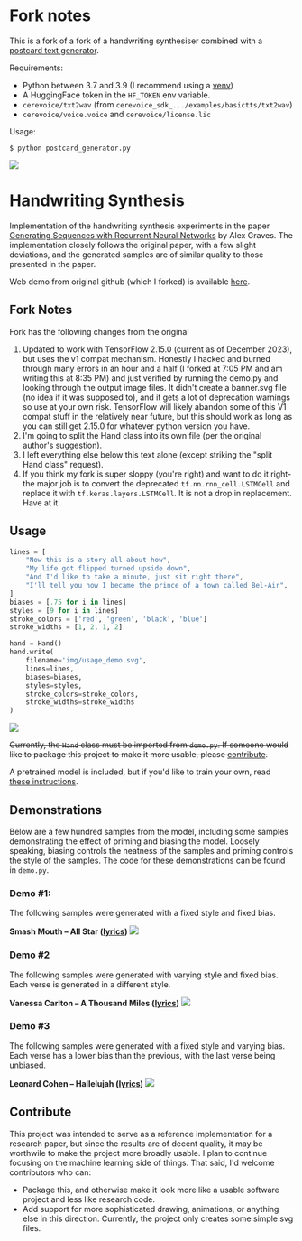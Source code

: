 
# Fork notes

This is a fork of a fork of a handwriting synthesiser combined with a [postcard text generator](https://gitlab.com/scouarn/postcard_generator).

Requirements:

- Python between 3.7 and 3.9 (I recommend using a [venv](https://docs.python.org/3/library/venv.html))
- A HuggingFace token in the `HF_TOKEN` env variable.
- `cerevoice/txt2wav` (from `cerevoice_sdk_.../examples/basictts/txt2wav`)
- `cerevoice/voice.voice` and `cerevoice/license.lic`


Usage:

```shell
$ python postcard_generator.py
```


![](img/banner.svg)
# Handwriting Synthesis
Implementation of the handwriting synthesis experiments in the paper <a href="https://arxiv.org/abs/1308.0850">Generating Sequences with Recurrent Neural Networks</a> by Alex Graves.  The implementation closely follows the original paper, with a few slight deviations, and the generated samples are of similar quality to those presented in the paper.

Web demo from original github (which I forked) is available <a href="https://seanvasquez.com/handwriting-generation/">here</a>.

## Fork Notes
Fork has the following changes from the original
1. Updated to work with TensorFlow 2.15.0 (current as of December 2023), but uses the v1 compat mechanism.  Honestly I hacked and burned through many errors in an hour and a half (I forked at 7:05 PM and am writing this at 8:35 PM) and just verified by running the demo.py and looking through the output image files.  It didn't create a banner.svg file (no idea if it was supposed to), and it gets a lot of deprecation warnings so use at your own risk.  TensorFlow will likely abandon some of this V1 compat stuff in the relatively near future, but this should work as long as you can still get 2.15.0 for whatever python version you have.
2. I'm going to split the Hand class into its own file (per the original author's suggestion).
3. I left everything else below this text alone (except striking the "split Hand class" request).
4. If you think my fork is super sloppy (you're right) and want to do it right- the major job is to convert the deprecated `tf.nn.rnn_cell.LSTMCell` and replace it with `tf.keras.layers.LSTMCell`.  It is not a drop in replacement.  Have at it.

## Usage
```python
lines = [
    "Now this is a story all about how",
    "My life got flipped turned upside down",
    "And I'd like to take a minute, just sit right there",
    "I'll tell you how I became the prince of a town called Bel-Air",
]
biases = [.75 for i in lines]
styles = [9 for i in lines]
stroke_colors = ['red', 'green', 'black', 'blue']
stroke_widths = [1, 2, 1, 2]

hand = Hand()
hand.write(
    filename='img/usage_demo.svg',
    lines=lines,
    biases=biases,
    styles=styles,
    stroke_colors=stroke_colors,
    stroke_widths=stroke_widths
)
```
![](img/usage_demo.svg)

~~Currently, the `Hand` class must be imported from `demo.py`.  If someone would like to package this project to make it more usable, please [contribute](#contribute).~~

A pretrained model is included, but if you'd like to train your own, read <a href='https://github.com/sjvasquez/handwriting-synthesis/tree/master/data/raw'>these instructions</a>.

## Demonstrations
Below are a few hundred samples from the model, including some samples demonstrating the effect of priming and biasing the model.  Loosely speaking, biasing controls the neatness of the samples and priming controls the style of the samples. The code for these demonstrations can be found in `demo.py`.

### Demo #1:
The following samples were generated with a fixed style and fixed bias.

**Smash Mouth – All Star (<a href="https://www.azlyrics.com/lyrics/smashmouth/allstar.html">lyrics</a>)**
![](img/all_star.svg)

### Demo #2
The following samples were generated with varying style and fixed bias.  Each verse is generated in a different style.

**Vanessa Carlton – A Thousand Miles (<a href="https://www.azlyrics.com/lyrics/vanessacarlton/athousandmiles.html">lyrics</a>)**
![](img/downtown.svg)

### Demo #3
The following samples were generated with a fixed style and varying bias.  Each verse has a lower bias than the previous, with the last verse being unbiased.

**Leonard Cohen – Hallelujah (<a href="https://www.youtube.com/watch?v=dQw4w9WgXcQ">lyrics</a>)**
![](img/give_up.svg)

## Contribute
This project was intended to serve as a reference implementation for a research paper, but since the results are of decent quality, it may be worthwile to make the project more broadly usable.  I plan to continue focusing on the machine learning side of things.  That said, I'd welcome contributors who can:

  - Package this, and otherwise make it look more like a usable software project and less like research code.
  - Add support for more sophisticated drawing, animations, or anything else in this direction.  Currently, the project only creates some simple svg files.
